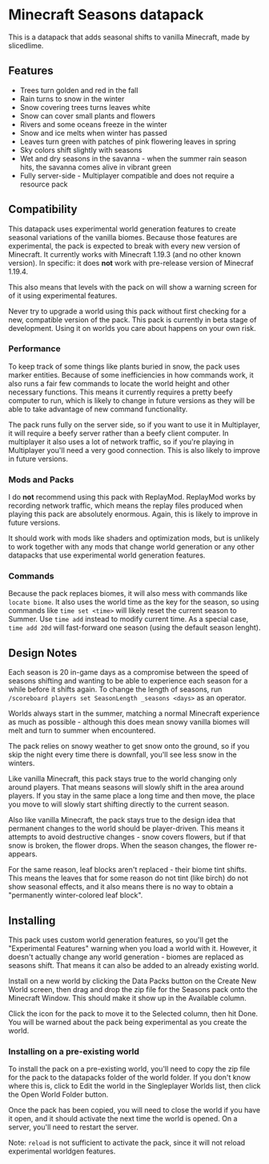 # Minecraft Seasons datapack

This is a datapack that adds seasonal shifts to vanilla Minecraft, made by slicedlime.

## Features

- Trees turn golden and red in the fall
- Rain turns to snow in the winter
- Snow covering trees turns leaves white
- Snow can cover small plants and flowers
- Rivers and some oceans freeze in the winter
- Snow and ice melts when winter has passed
- Leaves turn green with patches of pink flowering leaves in spring
- Sky colors shift slightly with seasons
- Wet and dry seasons in the savanna - when the summer rain season hits, the savanna comes alive
  in vibrant green
- Fully server-side - Multiplayer compatible and does not require a resource pack

## Compatibility

This datapack uses experimental world generation features to create seasonal variations of the
vanilla biomes. Because those features are experimental, the pack is expected to break with every
new version of Minecraft. It currently works with Minecraft 1.19.3 (and no other known version).
In specific: it does **not** work with pre-release version of Minecraf 1.19.4.

This also means that levels with the pack on will show a warning screen for of it using
experimental features.

Never try to upgrade a world using this pack without first checking for a new, compatible version
of the pack. This pack is currently in beta stage of development. Using it on worlds you care
about happens on your own risk.

### Performance

To keep track of some things like plants buried in snow, the pack uses marker entities. Because of
some inefficiencies in how commands work, it also runs a fair few commands to locate the world
height and other necessary functions. This means it currently requires a pretty beefy computer to
run, which is likely to change in future versions as they will be able to take advantage of new
command functionality.

The pack runs fully on the server side, so if you want to use it in Multiplayer, it will require a
beefy server rather than a beefy client computer. In multiplayer it also uses a lot of network
traffic, so if you're playing in Multiplayer you'll need a very good connection. This is also likely
to improve in future versions.

### Mods and Packs

I do **not** recommend using this pack with ReplayMod. ReplayMod works by recording network
traffic, which means the replay files produced when playing this pack are absolutely enormous.
Again, this is likely to improve in future versions.

It should work with mods like shaders and optimization mods, but is unlikely to work together with
any mods that change world generation or any other datapacks that use experimental world generation
features.

### Commands

Because the pack replaces biomes, it will also mess with commands like `locate biome`. It also uses
the world time as the key for the season, so using commands like `time set <time>` will likely
reset the current season to Summer. Use `time add` instead to modify current time. As a special
case, `time add 20d` will fast-forward one season (using the default season lenght).

## Design Notes

Each season is 20 in-game days as a compromise between the speed of seasons shifting and wanting
to be able to experience each season for a while before it shifts again. To change the length of
seasons, run `/scoreboard players set SeasonLength _seasons <days>` as an operator.

Worlds always start in the summer, matching a normal Minecraft experience as much as possible -
although this does mean snowy vanilla biomes will melt and turn to summer when encountered.

The pack relies on snowy weather to get snow onto the ground, so if you skip the night every time
there is downfall, you'll see less snow in the winters.

Like vanilla Minecraft, this pack stays true to the world changing only around players. That means
seasons will slowly shift in the area around players. If you stay in the same place a long time and
then move, the place you move to will slowly start shifting directly to the current season.

Also like vanilla Minecraft, the pack stays true to the design idea that permanent changes to the
world should be player-driven. This means it attempts to avoid destructive changes - snow covers
flowers, but if that snow is broken, the flower drops. When the season changes, the flower
re-appears.

For the same reason, leaf blocks aren't replaced - their biome tint shifts. This means the leaves
that for some reason do not tint (like birch) do not show seasonal effects, and it also means there
is no way to obtain a "permanently winter-colored leaf block".

## Installing

This pack uses custom world generation features, so you'll get the "Experimental Features" warning
when you load a world with it. However, it doesn't actually change any world generation - biomes
are replaced as seasons shift. That means it can also be added to an already existing world.

Install on a new world by clicking the Data Packs button on the Create New World screen, then
drag and drop the zip file for the Seasons pack onto the Minecraft Window. This should make it show
up in the Available column.

Click the icon for the pack to move it to the Selected column, then hit Done. You will be warned
about the pack being experimental as you create the world.

### Installing on a pre-existing world

To install the pack on a pre-existing world, you'll need to copy the zip file for the pack to the
datapacks folder of the world folder. If you don't know where this is, click to Edit the world in
the Singleplayer Worlds list, then click the Open World Folder button.

Once the pack has been copied, you will need to close the world if you have it open, and it should
activate the next time the world is opened. On a server, you'll need to restart the server.

Note: `reload` is not sufficient to activate the pack, since it will not reload experimental
worldgen features.
